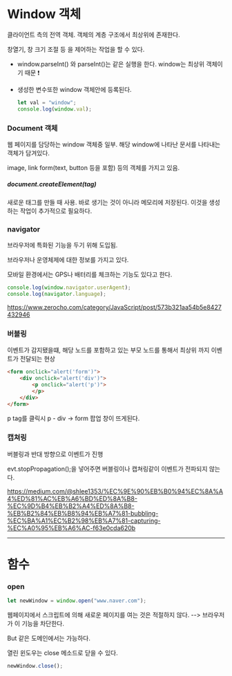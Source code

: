 # Window 객체

클라이언트 측의 전역 객체. 객체의 계층 구조에서 최상위에 존재한다.

창열기, 창 크기 조절 등 을 제어하는 작업을 할 수 있다.

- window.parseInt() 와 parseInt()는 같은 실행을 한다. window는 최상위 객체이기 때문 :exclamation:

- 생성한 변수또한 window 객체안에 등록된다.

  ```javascript
  let val = "window";
  console.log(window.val);
  ```


### Document 객체

웹 페이지를 담당하는 window 객체중 일부. 해당 window에 나타난 문서를 나타내는 객체가 담겨있다.

image, link form(text, button 등을 포함) 등의 객체를 가지고 있음.

##### document.createElement(tag)

새로운 태그를 만들 때 사용. 바로 생기는 것이 아니라 메모리에 저장된다. 이것을 생성하는 작업이 추가적으로 필요하다.



### navigator

브라우저에 특화된 기능을 두기 위해 도입됨.

브라우저나 운영체제에 대한 정보를 가지고 있다.

모바일 환경에서는 GPS나 배터리를 체크하는 기능도 있다고 한다.

```javascript
console.log(window.navigator.userAgent);
console.log(navigator.language);
```



https://www.zerocho.com/category/JavaScript/post/573b321aa54b5e8427432946



### 버블링

이벤트가 감지됐을떄, 해당 노드를 포함하고 있는 부모 노드를 통해서 최상위 까지 이벤트가 전달되는 현상

```html
<form onclick="alert('form')">
    <div onclick="alert('div')">
        <p onclick="alert('p')">
        </p>
    </div>
</form>
```

p tag를 클릭시 p - div -> form 팝업 창이 뜨게된다.

### 캡쳐링

버블링과 반대 방향으로 이벤트가 진행

evt.stopPropagation();을 넣어주면 버블링이나 캡쳐링같이 이벤트가 전파되지 않는다.

https://medium.com/@shlee1353/%EC%9E%90%EB%B0%94%EC%8A%A4%ED%81%AC%EB%A6%BD%ED%8A%B8-%EC%9D%B4%EB%B2%A4%ED%8A%B8-%EB%B2%84%EB%B8%94%EB%A7%81-bubbling-%EC%BA%A1%EC%B2%98%EB%A7%81-capturing-%EC%A0%95%EB%A6%AC-f63e0cda620b





---

# 함수

### open

``` javascript
let newWindow = window.open("www.naver.com");
```

웹페이지에서 스크립트에 의해 새로운 페이지를 여는 것은 적절하지 않다. --> 브라우저가 이 기능을 차단한다.

But 같은 도메인에서는 가능하다.

열린 윈도우는 close 메소드로 닫을 수 있다.

``` javascript
newWindow.close();
```

